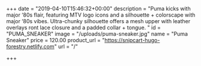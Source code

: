 +++
date = "2019-04-10T15:46:32+00:00"
description = "Puma kicks with major ‘80s flair, featuring MTV logo icons and a silhouette + colorscape with major ‘80s vibes. Ultra-chunky silhouette offers a mesh upper with leather overlays ront lace closure and a padded collar + tongue. "
id = "PUMA_SNEAKER"
image = "/uploads/puma-sneaker.jpg"
name = "Puma Sneaker"
price = 120.00
product_url = "https://snipcart-hugo-forestry.netlify.com"
url = "/"

+++
